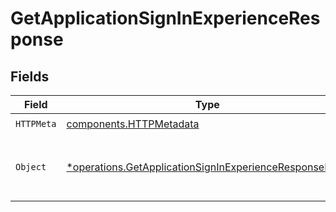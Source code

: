 # GetApplicationSignInExperienceResponse


## Fields

| Field                                                                                                                           | Type                                                                                                                            | Required                                                                                                                        | Description                                                                                                                     |
| ------------------------------------------------------------------------------------------------------------------------------- | ------------------------------------------------------------------------------------------------------------------------------- | ------------------------------------------------------------------------------------------------------------------------------- | ------------------------------------------------------------------------------------------------------------------------------- |
| `HTTPMeta`                                                                                                                      | [components.HTTPMetadata](../../models/components/httpmetadata.md)                                                              | :heavy_check_mark:                                                                                                              | N/A                                                                                                                             |
| `Object`                                                                                                                        | [*operations.GetApplicationSignInExperienceResponseBody](../../models/operations/getapplicationsigninexperienceresponsebody.md) | :heavy_minus_sign:                                                                                                              | Returns the application's application level sign-in experience.                                                                 |